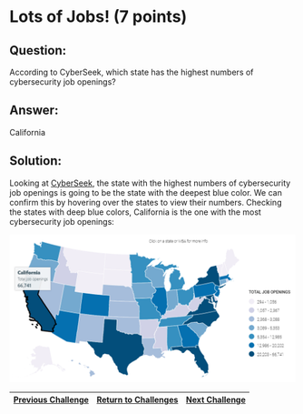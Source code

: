 # Lots of Jobs! (7 points)

## Question:

According to CyberSeek, which state has the highest numbers of cybersecurity job openings?

## Answer:

California

## Solution:

Looking at [CyberSeek](https://www.cyberseek.org/heatmap.html), the state with the highest numbers of cybersecurity job openings is going to be the state with the deepest blue color. We can confirm this by hovering over the states to view their numbers. Checking the states with deep blue colors, California is the one with the most cybersecurity job openings:

[![map.png](map.png)](https://www.cyberseek.org/heatmap.html)

| [Previous Challenge](/Challenges/Oversee-And-Govern/4/README.md#top) | [Return to Challenges](/Challenges/../../../#modules) | [Next Challenge](/Challenges/Oversee-And-Govern/6/README.md#top) |
| :------- | :-----: | ------: |